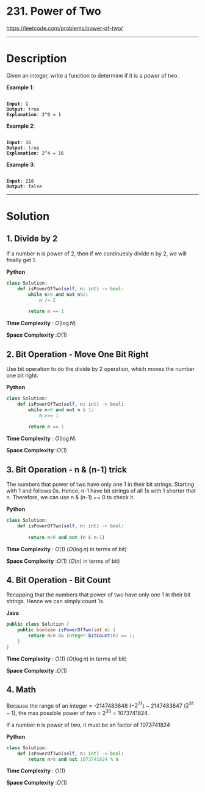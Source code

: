 # 231. Power of Two

https://leetcode.com/problems/power-of-two/

---

# Description

Given an integer, write a function to determine if it is a power of two.

**Example 1**:

<pre><code>
<b>Input</b>: 1
<b>Output</b>: true
<b>Explanation</b>: 2^0 = 1
</code></pre>

**Example 2**:

<pre><code>
<b>Input</b>: 16
<b>Output</b>: true
<b>Explanation</b>: 2^4 = 16
</code></pre>

**Example 3**:

<pre><code>
<b>Input</b>: 218
<b>Output</b>: false
</code></pre>

---

# Solution

## 1. Divide by 2

If a number n is power of 2, then if we continuesly divide n by 2, we will finally get 1.

**Python**
```python
class Solution:
    def isPowerOfTwo(self, n: int) -> bool:
        while n>0 and not n%2:
            n /= 2
        
        return n == 1
```

**Time Complexity** : $O(\log{N})$

**Space Complexity** :$O(1)$

## 2. Bit Operation - Move One Bit Right

Use bit operation to do the divide by 2 operation, which moves the number one bit right.

**Python**
```python
class Solution:
    def isPowerOfTwo(self, n: int) -> bool:
        while n>0 and not n & 1:
            n >>= 1
        
        return n == 1
```

**Time Complexity** : $O(\log{N})$

**Space Complexity** :$O(1)$

## 3. Bit Operation - n & (n-1) trick

The numbers that power of two have only one 1 in their bit strings. Starting with 1 and follows 0s. Hence, n-1 have bit strings of all 1s with 1 shorter that n. Therefore, we can use n & (n-1) == 0 to check it.

**Python**
```python
class Solution:
    def isPowerOfTwo(self, n: int) -> bool:
        
        return n>0 and not (n & n-1)
```

**Time Complexity** : $O(1)$ ($O(\log{n})$ in terms of bit)

**Space Complexity** :$O(1)$ ($O(n)$ in terms of bit)

## 4. Bit Operation - Bit Count

Recapping that the numbers that power of two have only one 1 in their bit strings. Hence we can simply count 1s.

**Java**
```java
public class Solution {
    public boolean isPowerOfTwo(int n) {
        return n>0 && Integer.bitCount(n) == 1;
    }
}
```
**Time Complexity** : $O(1)$ ($O(\log{n})$ in terms of bit)

**Space Complexity** :$O(1)$

## 4. Math

Because the range of an integer = -2147483648 ($-2^31$) ~ 2147483647 ($2^31-1$), the max possible power of two = $2^30$ = 1073741824.

If a number n is power of two, it must be an factor of 1073741824

**Python**
```python
class Solution:
    def isPowerOfTwo(self, n: int) -> bool:
        return n>0 and not 1073741824 % n
```
**Time Complexity** : $O(1)$

**Space Complexity** :$O(1)$